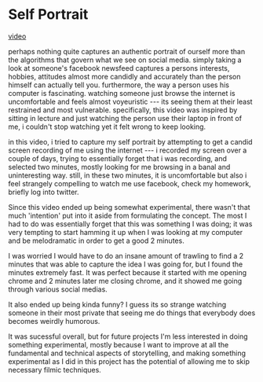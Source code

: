 # Self Portrait
[video](https://vimeo.com/251239946)

perhaps nothing quite captures an authentic portrait of ourself more than the algorithms that govern what we see on social media. 
simply taking a look at someone's facebook newsfeed captures a persons interests, hobbies, attitudes almost more candidly and accurately
than the person himself can actually tell you. furthermore, the way a person uses his computer is fascinating. watching someone just browse the internet is uncomfortable and feels almost voyeuristic --- its seeing them at their least restrained and most vulnerable. specifically, this video was inspired by sitting in lecture and just watching the person use their laptop in front of me, i couldn't stop watching yet it felt wrong to keep looking. 

in this video, i tried to capture my self portrait by attempting to get a candid screen recording of me using the internet --- i recorded my screen over a couple of days, trying to essentially forget that i was recording, and selected two minutes, mostly looking for me browsing in a banal and uninteresting way. still, in these two minutes, it is  uncomfortable but also i feel strangely compelling to watch me use facebook, check my homework, briefly log into twitter. 

Since this video ended up being somewhat experimental, there wasn't that much 'intention' put into it aside from formulating the concept. The most I had to do was essentially forget that this was something I was doing; it was very tempting to start hamming it up when I was looking at my computer and be melodramatic in order to get a good 2 minutes.

I was worried I would have to do an insane amount of trawling to find a 2 minutes that was able to capture the idea I was going for, but I found the minutes extremely fast. It was perfect because it started with me opening chrome and 2 minutes later me closing chrome, and it showed me going through various social medias.

It also ended up being kinda funny? I guess its so strange watching someone in their most private that seeing me do things that everybody does becomes weirdly humorous. 

It was sucessful overall, but for future projects I'm less interested in doing something experimental, mostly because I want to improve at all the fundamental and technical aspects of storytelling, and making something experimental as I did in this project has the potential of allowing me to skip necessary filmic techniques. 
